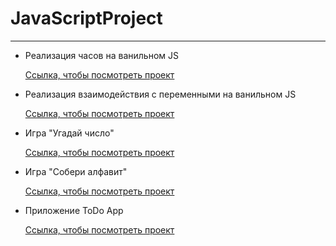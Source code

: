 # JavaScriptProject
<hr>
<ul>
  <li>
    <p>Реализация часов на ванильном JS</p>
    <a href="https://sb-baby.github.io/JavaScriptProject/01%20clock/">Ссылка, чтобы посмотреть проект</a>
  </li>
  <li>
    <p>Реализация взаимодействия с переменными на ванильном JS</p>
    <a href="https://sb-baby.github.io/JavaScriptProject/02-img/">Ссылка, чтобы посмотреть проект</a>
  </li>
  <li>
    <p>Игра "Угадай число"</p>
    <a href="https://sb-baby.github.io/JavaScriptProject/JS_03_GAME_RANDOM_NUMBEr/">Ссылка, чтобы посмотреть проект</a>
  </li>
  <li>
    <p>Игра "Собери алфавит"</p>
    <a href="https://sb-baby.github.io/JavaScriptProject/js-05-game-alphabet/">Ссылка, чтобы посмотреть проект</a>
  </li>
  <li>
    <p>Приложение ToDo App</p>
    <a href="https://sb-baby.github.io/JavaScriptProject/js-06-todo-app/">Ссылка, чтобы посмотреть проект</a>
  </li>
</ul>
